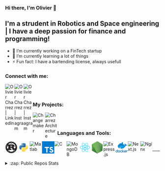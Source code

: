 ### Hi there, I'm Olivier 👋

## I'm a strudent in Robotics and Space engineering | I have a deep passion for finance and programming!


- 🔭 I’m currently working on a FinTech startup
- 🌱 I’m currently learning a lot of things
- ⚡ Fun fact: I have a bartending license, always usefull

### Connect with me:

[<img align="left" alt="Olivier Charrez | LinkedIn" width="30px" src="https://upload.wikimedia.org/wikipedia/commons/c/ca/LinkedIn_logo_initials.png" />][linkedin]
[<img align="left" alt="Olivier Charrez | Instagram" width="30px" src="https://upload.wikimedia.org/wikipedia/commons/thumb/5/51/Facebook_f_logo_%282019%29.svg/1920px-Facebook_f_logo_%282019%29.svg.png" />][facebook]
[<img align="left" alt="Olivier Charrez | Instagram" width="30px" src="https://upload.wikimedia.org/wikipedia/commons/thumb/e/e7/Instagram_logo_2016.svg/1920px-Instagram_logo_2016.svg.png" />][instagram]

<br /><br />

### My Projects:

[<img align="left" alt="Changemaker" width="40px" src="https://upload.wikimedia.org/wikipedia/commons/thumb/f/f4/Logo_EPFL.svg/2880px-Logo_EPFL.svg.png" />][changemaker]

[<img align="left" alt="Charrez Architecture" width="40px" src="http://localhost:3000/charrez_logo.png" />][charrez-architecture]


<br /><br />

### Languages and Tools:

<img align="left" alt="Rust" width="40px" src="https://raw.githubusercontent.com/github/explore/80688e429a7d4ef2fca1e82350fe8e3517d3494d/topics/rust/rust.png" />
<img align="left" alt="Python" width="40px40px" src="https://raw.githubusercontent.com/github/explore/80688e429a7d4ef2fca1e82350fe8e3517d3494d/topics/python/python.png" />
<img align="left" alt="Matlab" width="40px" src="https://upload.wikimedia.org/wikipedia/commons/2/21/Matlab_Logo.png" />
<img align="left" alt="typescript" width="40px" src="https://raw.githubusercontent.com/github/explore/80688e429a7d4ef2fca1e82350fe8e3517d3494d/topics/typescript/typescript.png" />
<img align="left" alt="C" width="40px" src="https://upload.wikimedia.org/wikipedia/commons/thumb/3/35/The_C_Programming_Language_logo.svg/1920px-The_C_Programming_Language_logo.svg.png" />
<img align="left" alt="MongoDB" width="40px" src="https://upload.wikimedia.org/wikipedia/commons/thumb/9/93/MongoDB_Logo.svg/2880px-MongoDB_Logo.svg.png" />
<img align="left" alt="React" width="40px" src="https://raw.githubusercontent.com/github/explore/80688e429a7d4ef2fca1e82350fe8e3517d3494d/topics/react/react.png" />
<img align="left" alt="Node.js" width="40px" src="https://raw.githubusercontent.com/github/explore/80688e429a7d4ef2fca1e82350fe8e3517d3494d/topics/nodejs/nodejs.png" />
<img align="left" alt="Express.js" width="40px" src="https://upload.wikimedia.org/wikipedia/commons/6/64/Expressjs.png" />
<img align="left" alt="Docker" width="40px" src="https://raw.githubusercontent.com/github/explore/80688e429a7d4ef2fca1e82350fe8e3517d3494d/topics/docker/docker.png" />
<img align="left" alt="Next.js" width="40px" src="https://upload.wikimedia.org/wikipedia/commons/8/8e/Nextjs-logo.svg" />
<img align="left" alt="Nginx" width="40px" src="https://www.nginx.com/wp-content/uploads/2020/05/NGINX-product-icon.svg" />

<br />

---

<br />

<details>
  <summary>:zap: Public Repos Stats</summary>
  
[![KookaS Github's stats](https://github-readme-stats.vercel.app/api?username=KookaS&show_icons=true&icon_color=blue)](https://github.com/anuraghazra/github-readme-stats)

[![Top Langs](https://github-readme-stats.vercel.app/api/top-langs/?username=KookaS&layout=compact)](https://github.com/anuraghazra/github-readme-stats)

</details>



[instagram]: https://www.instagram.com/olivier_charrez/
[linkedin]: https://www.linkedin.com/in/olivier-charrez/
[facebook]: https://www.facebook.com/olivier.charrez
[changemaker]: https://www.epfl.ch/innovation/startup/students/epfl-changemakers/
[charrez-architecture]: https://architecture.charrez.ch/accueil

